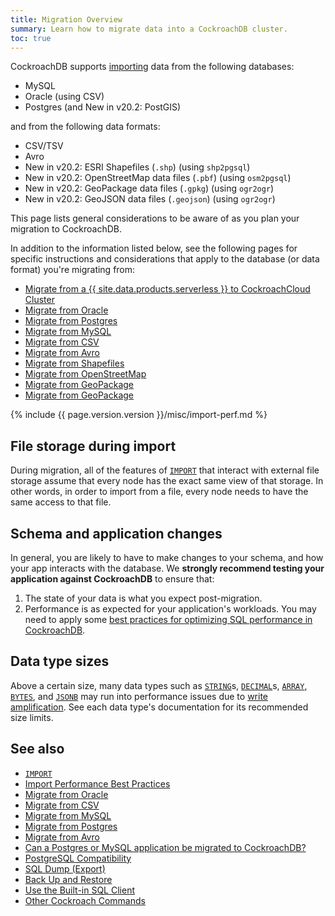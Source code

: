 ```yaml
---
title: Migration Overview
summary: Learn how to migrate data into a CockroachDB cluster.
toc: true
---
```


CockroachDB supports [importing](import.html) data from the following databases:

- MySQL
- Oracle (using CSV)
- Postgres (and <span class="version-tag">New in v20.2</span>: PostGIS)

and from the following data formats:

- CSV/TSV
- Avro
- <span class="version-tag">New in v20.2</span>: ESRI Shapefiles (`.shp`) (using `shp2pgsql`)
- <span class="version-tag">New in v20.2</span>: OpenStreetMap data files (`.pbf`) (using `osm2pgsql`)
- <span class="version-tag">New in v20.2</span>: GeoPackage data files (`.gpkg`) (using `ogr2ogr`)
- <span class="version-tag">New in v20.2</span>: GeoJSON data files (`.geojson`) (using `ogr2ogr`)

This page lists general considerations to be aware of as you plan your migration to CockroachDB.

In addition to the information listed below, see the following pages for specific instructions and considerations that apply to the database (or data format) you're migrating from:

- [Migrate from a {{ site.data.products.serverless }} to CockroachCloud Cluster](../cockroachcloud/migrate-from-free-to-dedicated.html)
- [Migrate from Oracle][oracle]
- [Migrate from Postgres][postgres]
- [Migrate from MySQL][mysql]
- [Migrate from CSV][csv]
- [Migrate from Avro][avro]
- [Migrate from Shapefiles][shp]
- [Migrate from OpenStreetMap][pbf]
- [Migrate from GeoPackage][gpkg]
- [Migrate from GeoPackage][geojson]

{% include {{ page.version.version }}/misc/import-perf.md %}

## File storage during import

During migration, all of the features of [`IMPORT`][import] that interact with external file storage assume that every node has the exact same view of that storage.  In other words, in order to import from a file, every node needs to have the same access to that file.

## Schema and application changes

In general, you are likely to have to make changes to your schema, and how your app interacts with the database.  We **strongly recommend testing your application against CockroachDB** to ensure that:

1. The state of your data is what you expect post-migration.
2. Performance is as expected for your application's workloads.  You may need to apply some [best practices for optimizing SQL performance in CockroachDB](performance-best-practices-overview.html).

## Data type sizes

Above a certain size, many data types such as [`STRING`](string.html)s, [`DECIMAL`](decimal.html)s, [`ARRAY`](array.html), [`BYTES`](bytes.html), and [`JSONB`](jsonb.html) may run into performance issues due to [write amplification](https://en.wikipedia.org/wiki/Write_amplification).  See each data type's documentation for its recommended size limits.

## See also

- [`IMPORT`][import]
- [Import Performance Best Practices](import-performance-best-practices.html)
- [Migrate from Oracle][oracle]
- [Migrate from CSV][csv]
- [Migrate from MySQL][mysql]
- [Migrate from Postgres][postgres]
- [Migrate from Avro][avro]
- [Can a Postgres or MySQL application be migrated to CockroachDB?](frequently-asked-questions.html#can-a-postgresql-or-mysql-application-be-migrated-to-cockroachdb)
- [PostgreSQL Compatibility](postgresql-compatibility.html)
- [SQL Dump (Export)](cockroach-dump.html)
- [Back Up and Restore](take-full-and-incremental-backups.html)
- [Use the Built-in SQL Client](cockroach-sql.html)
- [Other Cockroach Commands](cockroach-commands.html)

<!-- Links -->

[oracle]: migrate-from-oracle.html
[postgres]: migrate-from-postgres.html
[mysql]: migrate-from-mysql.html
[csv]: migrate-from-csv.html
[import]: import.html
[avro]: migrate-from-avro.html
[shp]: migrate-from-shapefiles.html
[pbf]: migrate-from-openstreetmap.html
[gpkg]: migrate-from-geopackage.html
[geojson]: migrate-from-geojson.html

